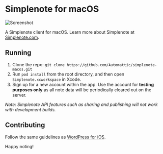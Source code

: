 # Simplenote for macOS

![Screenshot](https://simplenoteblog.files.wordpress.com/2015/06/dark-theme-mac.png)

A Simplenote client for macOS. Learn more about Simplenote at [Simplenote.com](https://simplenote.com).

## Running

1.	Clone the repo: `git clone https://github.com/Automattic/simplenote-macos.git`
2.	Run `pod install` from the root directory, and then open `Simplenote.xcworkspace` in Xcode.
3.	Sign up for a new account within the app. Use the account for **testing purposes only** as all note data will be periodically cleared out on the server.

_Note: Simplenote API features such as sharing and publishing will not work with development builds._

## Contributing

Follow the same guidelines as [WordPress for iOS](https://make.wordpress.org/mobile/handbook/pathways/ios/how-to-contribute/).

Happy noting!
